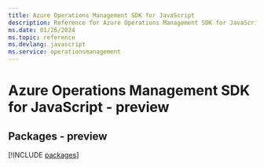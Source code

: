 ```yaml
---
title: Azure Operations Management SDK for JavaScript
description: Reference for Azure Operations Management SDK for JavaScript
ms.date: 01/26/2024
ms.topic: reference
ms.devlang: javascript
ms.service: operationsmanagement
---
```

# Azure Operations Management SDK for JavaScript - preview
## Packages - preview
[!INCLUDE [packages](operations-management-index.md)]